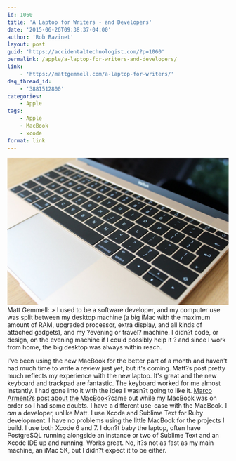 ```yaml
---
id: 1060
title: 'A Laptop for Writers - and Developers'
date: '2015-06-26T09:38:37-04:00'
author: 'Rob Bazinet'
layout: post
guid: 'https://accidentaltechnologist.com/?p=1060'
permalink: /apple/a-laptop-for-writers-and-developers/
link:
    - 'https://mattgemmell.com/a-laptop-for-writers/'
dsq_thread_id:
    - '3881512800'
categories:
    - Apple
tags:
    - Apple
    - MacBook
    - xcode
format: link
---
```


[![image](/assets/img/2015/06/18675641290_8395d4dc12_h.jpg)](https://mattgemmell.com/a-laptop-for-writers/) Matt Gemmell: > I used to be a software developer, and my computer use was split between my desktop machine (a big iMac with the maximum amount of RAM, upgraded processor, extra display, and all kinds of attached gadgets), and my ?evening or travel? machine. I didn?t code, or design, on the evening machine if I could possibly help it ? and since I work from home, the big desktop was always within reach.

 I've been using the new MacBook for the better part of a month and haven't had much time to write a review just yet, but it's coming. Matt?s post pretty much reflects my experience with the new laptop. It's great and the new keyboard and trackpad are fantastic. The keyboard worked for me almost instantly. I had gone into it with the idea I wasn?t going to like it. [Marco Arment?s post about the MacBook](https://www.marco.org/2015/05/19/mistake-one)?came out while my MacBook was on order so I had some doubts. I have a different use-case with the MacBook. I *am* a developer, unlike Matt. I use Xcode and Sublime Text for Ruby development. I have no problems using the little MacBook for the projects I build. I use both Xcode 6 and 7. I don?t baby the laptop, often have PostgreSQL running alongside an instance or two of Sublime Text and an Xcode IDE up and running. Works great. No, it?s not as fast as my main machine, an iMac 5K, but I didn?t expect it to be either. 